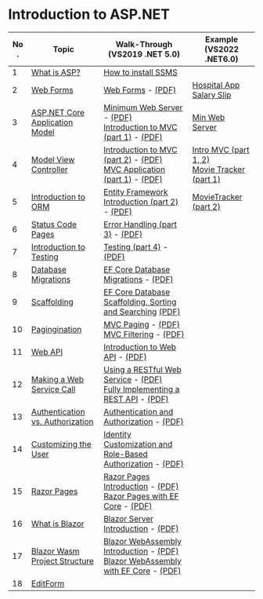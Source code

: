 # Introduction to ASP.NET

| No . | Topic                                                | Walk-Through (VS2019 .NET 5.0)                                                               | Example (VS2022 .NET6.0) |
| ---- | ---------------------------------------------------- | -------------------------------------------------------------------------- | ----- |
| 1    | [What is ASP?](./pages/1.md)                      | [How to install SSMS](./printable/ssms.pdf)
| 2    | [Web Forms](./pages/2.md)                         | [Web Forms](./walkthrough/1.md) - [(PDF)](./printable/w1.pdf)                                            | [Hospital App](./examples/HospitalApp/) <br> [Salary Slip](./examples/SalarySlip/)
| 3    | [ASP.NET Core Application Model](./pages/3.md)    | [Minimum Web Server](./walkthrough/2-a.md) - [(PDF)](./printable/w2a.pdf) <br> [Introduction to MVC (part 1)](./walkthrough/2-b.md) - [(PDF)](./printable/w2b.pdf) | [Min Web Server](./examples/MinimumWebServer/)
| 4    | [Model View Controller](./pages/4.md)             | [Introduction to MVC (part 2)](./walkthrough/3.md) - [(PDF)](./printable/w3.pdf) <br> [MVC Application (part 1)](./walkthrough/4.md) - [(PDF)](./printable/w4.pdf) |  [Intro MVC (part 1, 2)](./examples/IntroMVC/) <br> [Movie Tracker (part 1)](./examples/MovieTracker-p1/)
| 5    | [Introduction to ORM](./pages/5.md)               | [Entity Framework Introduction (part 2)](./walkthrough/5.md) - [(PDF)](./printable/w5.pdf)                        | [MovieTracker (part 2)](./examples/MovieTracker-p2/)
| 6    | [Status Code Pages](./pages/6.md)                 | [Error Handling (part 3)](./walkthrough/6.md) - [(PDF)](./printable/w6.pdf)                                       |
| 7    | [Introduction to Testing](./pages/7.md)           | [Testing (part 4)](./walkthrough/7.md) - [(PDF)](./printable/w7.pdf)                                             |
| 8    | [Database Migrations](./pages/8.md)               | [EF Core Database Migrations](./walkthrough/8.md) - [(PDF)](./printable/w8.pdf)                          |
| 9    | [Scaffolding](./pages/9.md)                       | [EF Core Database Scaffolding, Sorting and Searching](./walkthrough/9.md)  [(PDF)](./printable/w9.pdf) |
| 10   | [Pagingination](./pages/10.md)                           | [MVC Paging](./walkthrough/10.md) - [(PDF)](./printable/w10.pdf) <br> [MVC Filtering](./walkthrough/11.md) - [(PDF)](./printable/w11.pdf) |
| 11   | [Web API](./pages/11.md)                          | [Introduction to Web API](./walkthrough/12.md) - [(PDF)](./printable/w12.pdf)                             |
| 12   | [Making a Web Service Call](./pages/12.md)        | [Using a RESTful Web Service](./walkthrough/13.md) - [(PDF)](./printable/w13.pdf) <br> [Fully Implementing a REST API](./walkthrough/14.md) - [(PDF)](./printable/w14.pdf) |
| 13   | [Authentication vs. Authorization](./pages/13.md) | [Authentication and Authorization](./walkthrough/15.md) -  [(PDF)](./printable/w15.pdf)                    |
| 14   | [Customizing the User](./pages/14.md)             | [Identity Customization and Role-Based Authorization](./walkthrough/16.md) - [(PDF)](./printable/w16.pdf) |
| 15   | [Razor Pages](./pages/15.md)                      | [Razor Pages Introduction](./walkthrough/17.md) - [(PDF)](./printable/w17.pdf) <br> [Razor Pages with EF Core](./walkthrough/18.md) - [(PDF)](./printable/w18.pdf) |
| 16   | [What is Blazor](./pages/16.md)                   | [Blazor Server Introduction](./walkthrough/19.md) - [(PDF)](./printable/w19.pdf)                          |
| 17   | [Blazor Wasm Project Structure](./pages/17.md)    | [Blazor WebAssembly Introduction](./walkthrough/20.md) - [(PDF)](./printable/w20.pdf) <br> [Blazor WebAssembly with EF Core](./walkthrough/21.md) - [(PDF)](./printable/w21.pdf) |
| 18   | [EditForm](./pages/18.md)                         |
